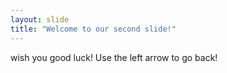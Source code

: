 ```yaml
---
layout: slide
title: "Welcome to our second slide!"
---
```

wish you good luck!
Use the left arrow to go back!
